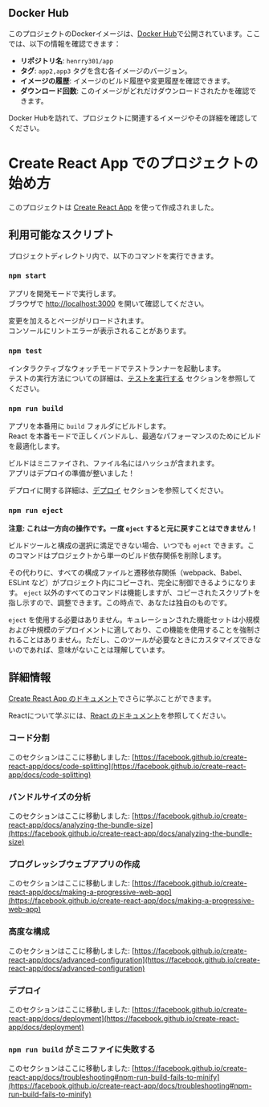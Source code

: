 ## Docker Hub

このプロジェクトのDockerイメージは、[Docker Hub](https://hub.docker.com/repositories/henrry301)で公開されています。ここでは、以下の情報を確認できます：

- **リポジトリ名**: `henrry301/app`
- **タグ**: `app2,app3` タグを含む各イメージのバージョン。
- **イメージの履歴**: イメージのビルド履歴や変更履歴を確認できます。
- **ダウンロード回数**: このイメージがどれだけダウンロードされたかを確認できます。

Docker Hubを訪れて、プロジェクトに関連するイメージやその詳細を確認してください。


# Create React App でのプロジェクトの始め方

このプロジェクトは [Create React App](https://github.com/facebook/create-react-app) を使って作成されました。

## 利用可能なスクリプト

プロジェクトディレクトリ内で、以下のコマンドを実行できます。

### `npm start`

アプリを開発モードで実行します。\
ブラウザで [http://localhost:3000](http://localhost:3000) を開いて確認してください。

変更を加えるとページがリロードされます。\
コンソールにリントエラーが表示されることがあります。

### `npm test`

インタラクティブなウォッチモードでテストランナーを起動します。\
テストの実行方法についての詳細は、[テストを実行する](https://facebook.github.io/create-react-app/docs/running-tests) セクションを参照してください。

### `npm run build`

アプリを本番用に `build` フォルダにビルドします。\
React を本番モードで正しくバンドルし、最適なパフォーマンスのためにビルドを最適化します。

ビルドはミニファイされ、ファイル名にはハッシュが含まれます。\
アプリはデプロイの準備が整いました！

デプロイに関する詳細は、[デプロイ](https://facebook.github.io/create-react-app/docs/deployment) セクションを参照してください。

### `npm run eject`

**注意: これは一方向の操作です。一度 `eject` すると元に戻すことはできません！**

ビルドツールと構成の選択に満足できない場合、いつでも `eject` できます。このコマンドはプロジェクトから単一のビルド依存関係を削除します。

その代わりに、すべての構成ファイルと遷移依存関係（webpack、Babel、ESLint など）がプロジェクト内にコピーされ、完全に制御できるようになります。 `eject` 以外のすべてのコマンドは機能しますが、コピーされたスクリプトを指し示すので、調整できます。この時点で、あなたは独自のものです。

`eject` を使用する必要はありません。キュレーションされた機能セットは小規模および中規模のデプロイメントに適しており、この機能を使用することを強制されることはありません。ただし、このツールが必要なときにカスタマイズできないのであれば、意味がないことは理解しています。

## 詳細情報

[Create React App のドキュメント](https://facebook.github.io/create-react-app/docs/getting-started)でさらに学ぶことができます。

Reactについて学ぶには、[React のドキュメント](https://reactjs.org/)を参照してください。

### コード分割

このセクションはここに移動しました: [https://facebook.github.io/create-react-app/docs/code-splitting](https://facebook.github.io/create-react-app/docs/code-splitting)

### バンドルサイズの分析

このセクションはここに移動しました: [https://facebook.github.io/create-react-app/docs/analyzing-the-bundle-size](https://facebook.github.io/create-react-app/docs/analyzing-the-bundle-size)

### プログレッシブウェブアプリの作成

このセクションはここに移動しました: [https://facebook.github.io/create-react-app/docs/making-a-progressive-web-app](https://facebook.github.io/create-react-app/docs/making-a-progressive-web-app)

### 高度な構成

このセクションはここに移動しました: [https://facebook.github.io/create-react-app/docs/advanced-configuration](https://facebook.github.io/create-react-app/docs/advanced-configuration)

### デプロイ

このセクションはここに移動しました: [https://facebook.github.io/create-react-app/docs/deployment](https://facebook.github.io/create-react-app/docs/deployment)

### `npm run build` がミニファイに失敗する

このセクションはここに移動しました: [https://facebook.github.io/create-react-app/docs/troubleshooting#npm-run-build-fails-to-minify](https://facebook.github.io/create-react-app/docs/troubleshooting#npm-run-build-fails-to-minify)

